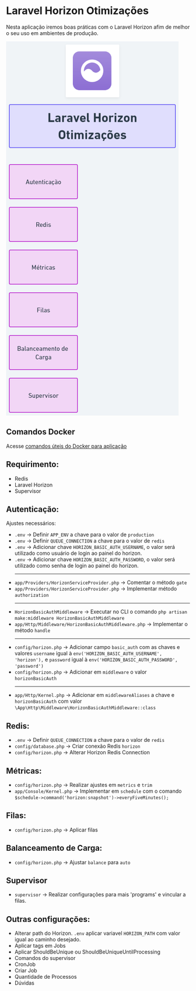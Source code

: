 # Laravel Horizon Otimizações

Nesta aplicação iremos boas práticas com o Laravel Horizon afim de melhor o seu uso em ambientes de produção.

![Laravel Horizon Otimizações - Lista de Otimizações](./public/img/laravel-horizon-otimizacoes.png)

## Comandos Docker

Acesse [comandos úteis do Docker para aplicação](./docker/README.md)

## Requirimento:

-   Redis
-   Laravel Horizon
-   Supervisor

## Autenticação:

Ajustes necessários:

-   `.env` -> Definir `APP_ENV` a chave para o valor de `production`
-   `.env` -> Definir `QUEUE_CONNECTION` a chave para o valor de `redis`
-   `.env` -> Adicionar chave `HORIZON_BASIC_AUTH_USERNAME`, o valor será utilizado como usuário de login ao painel do horizon.
-   `.env` -> Adicionar chave `HORIZON_BASIC_AUTH_PASSWORD`, o valor será utilizado como senha de login ao painel do horizon.<hr>
-   `app/Providers/HorizonServiceProvider.php` -> Comentar o método `gate`
-   `app/Providers/HorizonServiceProvider.php` -> Implementar método `authorization`<hr>
-   `HorizonBasicAuthMiddleware` -> Executar no CLI o comando `php artisan make:middleware HorizonBasicAuthMiddleware`
-   `app/Http/Middleware/HorizonBasicAuthMiddleware.php` -> Implementar o método `handle`<hr>
-   `config/horizon.php` -> Adicionar campo `basic_auth` com as chaves e valores `username` igual à `env('HORIZON_BASIC_AUTH_USERNAME', 'horizon'),` e `password` igual à `env('HORIZON_BASIC_AUTH_PASSWORD', 'password')`
-   `config/horizon.php` -> Adicionar em `middleware` o valor `horizonBasicAuth`<hr>
-   `app/Http/Kernel.php` -> Adicionar em `middlewareAliases` a chave e `horizonBasicAuth` com valor `\App\Http\Middleware\HorizonBasicAuthMiddleware::class`

## Redis:

-   `.env` -> Definir `QUEUE_CONNECTION` a chave para o valor de `redis`
-   `config/database.php` -> Criar conexão Redis `horizon`
-   `config/horizon.php` -> Alterar Horizon Redis Connection

## Métricas:

-   `config/horizon.php` -> Realizar ajustes em `metrics` e `trim`
-   `app/Console/Kernel.php` -> Implementar em `schedule` com o comando `$schedule->command('horizon:snapshot')->everyFiveMinutes();`

## Filas:

-   `config/horizon.php` -> Aplicar filas

## Balanceamento de Carga:

-   `config/horizon.php` -> Ajustar `balance` para `auto`

## Supervisor

-   `supervisor` -> Realizar configurações para mais 'programs' e vincular a filas.

## Outras configurações:

-   Alterar path do Horizon. `.env` aplicar variavel `HORIZON_PATH` com valor igual ao caminho desejado.
-   Aplicar tags em Jobs
-   Aplicar ShouldBeUnique ou ShouldBeUniqueUntilProcessing
-   Comandos do supervisor
-   CronJob
-   Criar Job
-   Quantidade de Processos
-   Dúvidas
